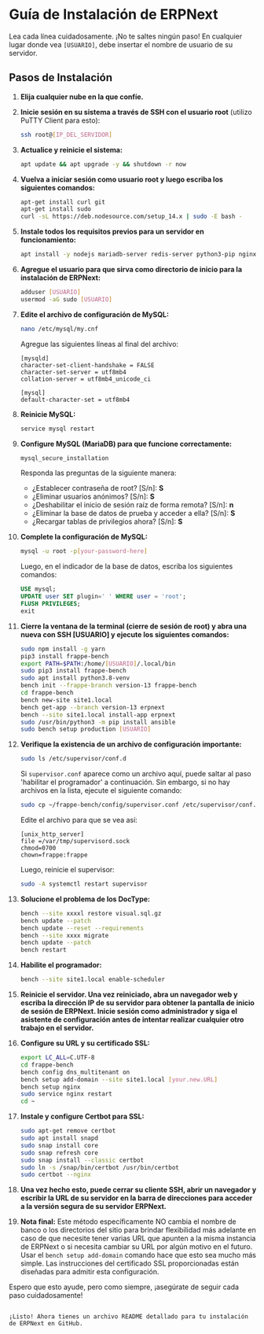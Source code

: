 
# Guía de Instalación de ERPNext

Lea cada línea cuidadosamente. ¡No te saltes ningún paso! En cualquier lugar donde vea `[USUARIO]`, debe insertar el nombre de usuario de su servidor.

## Pasos de Instalación

1. **Elija cualquier nube en la que confíe.**
2. **Inicie sesión en su sistema a través de SSH con el usuario root** (utilizo PuTTY Client para esto):
   ```bash
   ssh root@[IP_DEL_SERVIDOR]
   ```
3. **Actualice y reinicie el sistema:**
   ```bash
   apt update && apt upgrade -y && shutdown -r now
   ```
4. **Vuelva a iniciar sesión como usuario root y luego escriba los siguientes comandos:**
   ```bash
   apt-get install curl git
   apt-get install sudo
   curl -sL https://deb.nodesource.com/setup_14.x | sudo -E bash -
   ```
5. **Instale todos los requisitos previos para un servidor en funcionamiento:**
   ```bash
   apt install -y nodejs mariadb-server redis-server python3-pip nginx python3-testresources python3-distutils python3-setuptools libssl-dev wkhtmltopdf
   ```
6. **Agregue el usuario para que sirva como directorio de inicio para la instalación de ERPNext:**
   ```bash
   adduser [USUARIO]
   usermod -aG sudo [USUARIO]
   ```
7. **Edite el archivo de configuración de MySQL:**
   ```bash
   nano /etc/mysql/my.cnf
   ```
   Agregue las siguientes líneas al final del archivo:
   ```
   [mysqld]
   character-set-client-handshake = FALSE
   character-set-server = utf8mb4
   collation-server = utf8mb4_unicode_ci

   [mysql]
   default-character-set = utf8mb4
   ```
8. **Reinicie MySQL:**
   ```bash
   service mysql restart
   ```
9. **Configure MySQL (MariaDB) para que funcione correctamente:**
   ```bash
   mysql_secure_installation
   ```
   Responda las preguntas de la siguiente manera:
   - ¿Establecer contraseña de root? [S/n]: **S**
   - ¿Eliminar usuarios anónimos? [S/n]: **S**
   - ¿Deshabilitar el inicio de sesión raíz de forma remota? [S/n]: **n**
   - ¿Eliminar la base de datos de prueba y acceder a ella? [S/n]: **S**
   - ¿Recargar tablas de privilegios ahora? [S/n]: **S**

10. **Complete la configuración de MySQL:**
    ```bash
    mysql -u root -p[your-password-here]
    ```
    Luego, en el indicador de la base de datos, escriba los siguientes comandos:
    ```sql
    USE mysql;
    UPDATE user SET plugin=' ' WHERE user = 'root';
    FLUSH PRIVILEGES;
    exit
    ```

11. **Cierre la ventana de la terminal (cierre de sesión de root) y abra una nueva con SSH [USUARIO] y ejecute los siguientes comandos:**
    ```bash
    sudo npm install -g yarn
    pip3 install frappe-bench
    export PATH=$PATH:/home/[USUARIO]/.local/bin
    sudo pip3 install frappe-bench
    sudo apt install python3.8-venv
    bench init --frappe-branch version-13 frappe-bench
    cd frappe-bench
    bench new-site site1.local
    bench get-app --branch version-13 erpnext
    bench --site site1.local install-app erpnext
    sudo /usr/bin/python3 -m pip install ansible  
    sudo bench setup production [USUARIO]
    ```

12. **Verifique la existencia de un archivo de configuración importante:**
    ```bash
    sudo ls /etc/supervisor/conf.d
    ```
    Si `supervisor.conf` aparece como un archivo aquí, puede saltar al paso 'habilitar el programador' a continuación. Sin embargo, si no hay archivos en la lista, ejecute el siguiente comando:
    ```bash
    sudo cp ~/frappe-bench/config/supervisor.conf /etc/supervisor/conf.d/supervisor.conf
    ```
    Edite el archivo para que se vea así:
    ```
    [unix_http_server]
    file =/var/tmp/supervisord.sock
    chmod=0700
    chown=frappe:frappe
    ```

    Luego, reinicie el supervisor:
    ```bash
    sudo -A systemctl restart supervisor
    ```

13. **Solucione el problema de los DocType:**
    ```bash
    bench --site xxxxl restore visual.sql.gz
    bench update --patch
    bench update --reset --requirements
    bench --site xxxx migrate
    bench update --patch
    bench restart
    ```

14. **Habilite el programador:**
    ```bash
    bench --site site1.local enable-scheduler
    ```

15. **Reinicie el servidor. Una vez reiniciado, abra un navegador web y escriba la dirección IP de su servidor para obtener la pantalla de inicio de sesión de ERPNext. Inicie sesión como administrador y siga el asistente de configuración antes de intentar realizar cualquier otro trabajo en el servidor.**

16. **Configure su URL y su certificado SSL:**
    ```bash
    export LC_ALL=C.UTF-8
    cd frappe-bench
    bench config dns_multitenant on
    bench setup add-domain --site site1.local [your.new.URL]
    bench setup nginx
    sudo service nginx restart
    cd ~
    ```

17. **Instale y configure Certbot para SSL:**
    ```bash
    sudo apt-get remove certbot
    sudo apt install snapd
    sudo snap install core
    sudo snap refresh core
    sudo snap install --classic certbot
    sudo ln -s /snap/bin/certbot /usr/bin/certbot
    sudo certbot --nginx
    ```

18. **Una vez hecho esto, puede cerrar su cliente SSH, abrir un navegador y escribir la URL de su servidor en la barra de direcciones para acceder a la versión segura de su servidor ERPNext.**

19. **Nota final:**
    Este método específicamente NO cambia el nombre de banco o los directorios del sitio para brindar flexibilidad más adelante en caso de que necesite tener varias URL que apunten a la misma instancia de ERPNext o si necesita cambiar su URL por algún motivo en el futuro. Usar el `bench setup add-domain` comando hace que esto sea mucho más simple. Las instrucciones del certificado SSL proporcionadas están diseñadas para admitir esta configuración.

Espero que esto ayude, pero como siempre, ¡asegúrate de seguir cada paso cuidadosamente!
```

¡Listo! Ahora tienes un archivo README detallado para tu instalación de ERPNext en GitHub.
